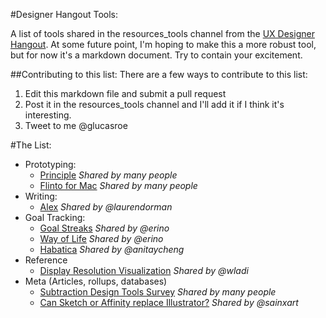 #Designer Hangout Tools:

A list of tools shared in the resources_tools channel from the [UX Designer Hangout](http://www.designerhangout.co/). At some future point, I'm hoping to make this a more robust tool, but for now it's a markdown document. Try to contain your excitement.

##Contributing to this list:
There are a few ways to contribute to this list:

1. Edit this markdown file and submit a pull request
2. Post it in the resources_tools channel and I'll add it if I think it's interesting.
3. Tweet to me @glucasroe

#The List:

* Prototyping:
  * [Principle](http://principleformac.com/) *Shared by many people*
  * [Flinto for Mac](https://www.flinto.com/mac) *Shared by many people*
* Writing:
  * [Alex](http://alexjs.com/) *Shared by @laurendorman*
* Goal Tracking:
  * [Goal Streaks](http://www.goalstreaks.com/) *Shared by @erino*
  * [Way of Life](http://wayoflifeapp.com/) *Shared by @erino*
  * [Habatica](https://habitica.com) *Shared by @anitaycheng*
* Reference
  * [Display Resolution Visualization](https://david-smith.org/displays/) *Shared by @wladi*
* Meta (Articles, rollups, databases)
  * [Subtraction Design Tools Survey](http://tools.subtraction.com/) *Shared by many people*
  * [Can Sketch or Affinity replace Illustrator?](http://blog.iconfinder.com/can-sketch-or-affinity-designer-replace-adobe-illustrator/) *Shared by @sainxart*